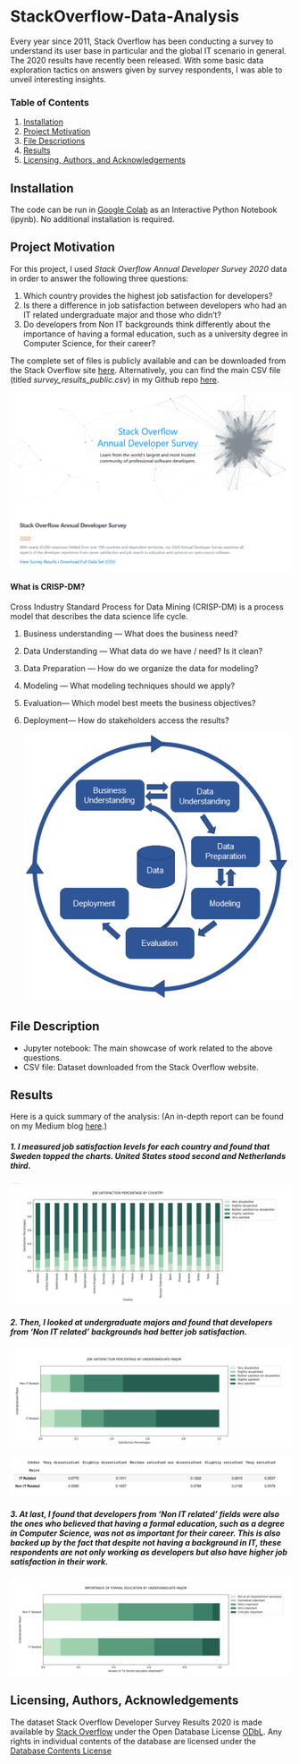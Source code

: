 # StackOverflow-Data-Analysis
Every year since 2011, Stack Overflow has been conducting a survey to understand its user base in particular and the global IT scenario in general. The 2020 results have recently been released. With some basic data exploration tactics on answers given by survey respondents, I was able to unveil interesting insights.

### Table of Contents

1. [Installation](#installation)
2. [Project Motivation](#motivation)
3. [File Descriptions](#files)
4. [Results](#results)
5. [Licensing, Authors, and Acknowledgements](#licensing)

## Installation <a name="installation"></a>

The code can be run in [Google Colab](https://colab.research.google.com/drive/1Xqh_Obd0xeg8yzp6U-KrVHLqiAan-Hqr) as an Interactive Python Notebook (ipynb). No additional installation is required.

## Project Motivation<a name="motivation"></a>

For this project, I used _Stack Overflow Annual Developer Survey 2020_ data in order to answer the following three questions:

1. Which country provides the highest job satisfaction for developers?
2. Is there a difference in job satisfaction between developers who had an IT related undergraduate major and those who didn’t?
3. Do developers from Non IT backgrounds think differently about the importance of having a formal education, such as a university degree in Computer Science, for their career?

The complete set of files is publicly available and can be downloaded from the Stack Overflow site [here](https://insights.stackoverflow.com/survey).  Alternatively, you can find the main CSV file (titled _survey_results_public.csv_) in my Github repo [here](https://github.com/nazianafis/StackOverflow-Data-Analysis/blob/main/survey_results_public.csv).

![stack overflow image](https://github.com/nazianafis/StackOverflow-Data-Analysis/blob/main/images/so-1%20(2).png)

#### What is CRISP-DM?
Cross Industry Standard Process for Data Mining (CRISP-DM) is a process model that describes the data science life cycle.

1. Business understanding — What does the business need?
2. Data Understanding — What data do we have / need? Is it clean?
3. Data Preparation — How do we organize the data for modeling?
4. Modeling — What modeling techniques should we apply?
5. Evaluation— Which model best meets the business objectives?
6. Deployment— How do stakeholders access the results?

    ![crisp-dm](https://github.com/nazianafis/StackOverflow-Data-Analysis/blob/main/images/crisp-dm.png)

## File Description <a name="files"></a>

* Jupyter notebook: The main showcase of work related to the above questions.
* CSV file: Dataset downloaded from the Stack Overflow website.

## Results<a name="results"></a>

Here is a quick summary of the analysis: (An in-depth report can be found on my Medium blog [here](https://nazianafis.medium.com/best-country-to-work-in-2020-15a790b00904).)
##### 1. I measured job satisfaction levels for each country and found that Sweden topped the charts. United States stood second and Netherlands third.

![first answer](https://github.com/nazianafis/StackOverflow-Data-Analysis/blob/main/images/graph-1.png)

##### 2. Then, I looked at undergraduate majors and found that developers from ‘Non IT related’ backgrounds had better job satisfaction.

![second answer 1](https://github.com/nazianafis/StackOverflow-Data-Analysis/blob/main/images/graph-2.png)

![second answer 2](https://github.com/nazianafis/StackOverflow-Data-Analysis/blob/main/images/graph-4.png)

##### 3. At last, I found that developers from ‘Non IT related’ fields were also the ones who believed that having a formal education, such as a degree in Computer Science, was not as important for their career. This is also backed up by the fact that despite not having a background in IT, these respondents are not only working as developers but also have higher job satisfaction in their work.

![third answer](https://github.com/nazianafis/StackOverflow-Data-Analysis/blob/main/images/graph-3.png)

## Licensing, Authors, Acknowledgements<a name="licensing"></a>

The dataset Stack Overflow Developer Survey Results 2020 is made available by [Stack Overflow](https://insights.stackoverflow.com/survey) under the Open Database License [ODbL](http://opendatacommons.org/licenses/odbl/1.0/).
Any rights in individual contents of the database are licensed under the [Database Contents License](http://opendatacommons.org/licenses/dbcl/1.0/)
